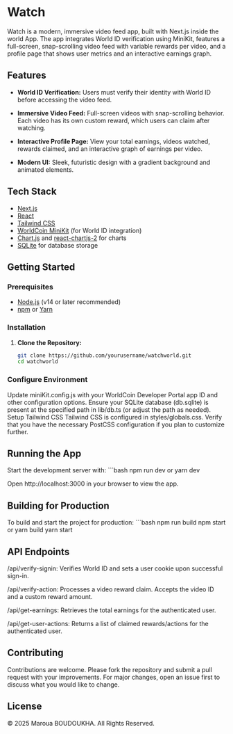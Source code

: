 # Watch

Watch is a modern, immersive video feed app, built with Next.js inside the world App. The app integrates World ID verification using MiniKit, features a full-screen, snap-scrolling video feed with variable rewards per video, and a profile page that shows user metrics and an interactive earnings graph.

## Features

- **World ID Verification:**
  Users must verify their identity with World ID before accessing the video feed.

- **Immersive Video Feed:**
  Full-screen videos with snap-scrolling behavior. Each video has its own custom reward, which users can claim after watching.

- **Interactive Profile Page:**
  View your total earnings, videos watched, rewards claimed, and an interactive graph of earnings per video.

- **Modern UI:**
  Sleek, futuristic design with a gradient background and animated elements.

## Tech Stack

- [Next.js](https://nextjs.org/)
- [React](https://reactjs.org/)
- [Tailwind CSS](https://tailwindcss.com/)
- [WorldCoin MiniKit](https://worldcoin.org/) (for World ID integration)
- [Chart.js](https://www.chartjs.org/) and [react-chartjs-2](https://react-chartjs-2.js.org/) for charts
- [SQLite](https://www.sqlite.org/index.html) for database storage

## Getting Started

### Prerequisites

- [Node.js](https://nodejs.org/) (v14 or later recommended)
- [npm](https://www.npmjs.com/) or [Yarn](https://yarnpkg.com/)

### Installation

1. **Clone the Repository:**

   ```bash
   git clone https://github.com/yourusername/watchworld.git
   cd watchworld

### Configure Environment
Update miniKit.config.js with your WorldCoin Developer Portal app ID and other configuration options.
Ensure your SQLite database (db.sqlite) is present at the specified path in lib/db.ts (or adjust the path as needed).
Setup Tailwind CSS
Tailwind CSS is configured in styles/globals.css. Verify that you have the necessary PostCSS configuration if you plan to customize further.

## Running the App
Start the development server with:
    ```bash
    npm run dev
    or
    yarn dev

Open http://localhost:3000 in your browser to view the app.


## Building for Production
To build and start the project for production:
    ```bash
    npm run build
    npm start
    or
    yarn build
    yarn start

## API Endpoints
/api/verify-signin:
Verifies World ID and sets a user cookie upon successful sign-in.

/api/verify-action:
Processes a video reward claim. Accepts the video ID and a custom reward amount.

/api/get-earnings:
Retrieves the total earnings for the authenticated user.

/api/get-user-actions:
Returns a list of claimed rewards/actions for the authenticated user.

## Contributing
Contributions are welcome. Please fork the repository and submit a pull request with your improvements. For major changes, open an issue first to discuss what you would like to change.

## License
© 2025 Maroua BOUDOUKHA. All Rights Reserved.
